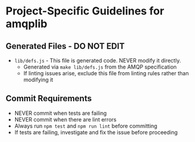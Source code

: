 # Project-Specific Guidelines for amqplib

## Generated Files - DO NOT EDIT
- `lib/defs.js` - This file is generated code. NEVER modify it directly.
  - Generated via `make lib/defs.js` from the AMQP specification
  - If linting issues arise, exclude this file from linting rules rather than modifying it

## Commit Requirements
- NEVER commit when tests are failing
- NEVER commit when there are lint errors
- Always run `npm test` and `npm run lint` before committing
- If tests are failing, investigate and fix the issue before proceeding